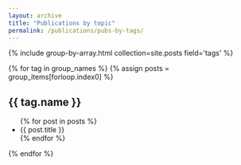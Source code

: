 ```yaml
---
layout: archive
title: "Publications by topic"
permalink: /publications/pubs-by-tags/
---
```


<!-- {% include base_path %} -->

{% include group-by-array.html collection=site.posts field='tags' %}



{% for tag in group_names %}
    {% assign posts = group_items[forloop.index0] %}
    <h2 id="{{ tag.name | slugify }}" class="archive__subtitle">{{ tag.name }}</h2>
    <ul>
        {% for post in posts %}
        <li>
          {{ post.title }}
        </li>
        {% endfor %}
    </ul>
 {% endfor %}
  

